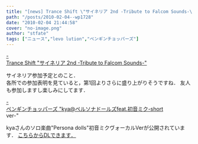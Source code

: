 ```yaml
---
title: "[news] Trance Shift \"サイネリア 2nd -Tribute to Falcom Sounds-\""
path: "/posts/2010-02-04--wp1728"
date: "2010-02-04 21:44:58"
cover: "no-image.png"
author: "stfate"
tags: ["ニュース","levo lution","ペンギンチョッパーズ"]
---
```


<style type="text/css">
<!--
p {white-space: pre-wrap};
-->
</style>

<a class="topics" href="http://www.levolution.info/" target="_blank">- Trance Shift "サイネリア 2nd -Tribute to Falcom Sounds-"</a>
<div class="news">サイネリア参加予定とのこと．
<div id="talk">各所での参加表明を見ていると，第1回よりさらに盛り上がりそうですね．
友人も参加しますし楽しみにしてます．</div></div>

<a class="topics" href="http://ameblo.jp/pen-cho/" target="_blank">- ペンギンチョッパーズ "kya@ペルソナドールズfeat.初音ミク-short ver-"</a>
<div class="news">kyaさんのソロ楽曲"Persona dolls"初音ミクヴォーカルVerが公開されています．
<a href="http://www.dojinongaku.com/contents/goods_detail.php?goid=4447" target="_blank">こちらからDLできます．</a></div>